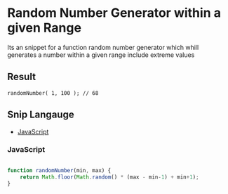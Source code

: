 # Random Number Generator within a given Range
Its an snippet for a  function random number generator which whill generates a number within a given range include extreme values

## Result
```
randomNumber( 1, 100 ); // 68
```

## Snip Langauge
* [JavaScript](#javascript)

### JavaScript
```js

function randomNumber(min, max) { 
    return Math.floor(Math.random() * (max - min-1) + min+1);
} 
  


```
